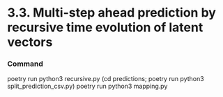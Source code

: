 # 3.3. Multi-step ahead prediction by recursive time evolution of latent vectors

### Command

poetry run python3 recursive.py
(cd predictions; poetry run python3 split_prediction_csv.py)
poetry run python3 mapping.py
